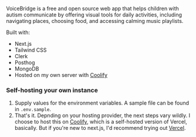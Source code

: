 VoiceBridge is a free and open source web app that helps children with autism communicate by offering visual tools for daily activities, including navigating places, choosing food, and accessing calming music playlists.

Built with:

- Next.js
- Tailwind CSS
- Clerk
- Posthog
- MongoDB
- Hosted on my own server with [Coolify](https://coolify.io/docs)

### Self-hosting your own instance

1. Supply values for the environment variables. A sample file can be found in `.env.sample`.
1. That's it. Depnding on your hosting provider, the next steps vary wildly. I choose to host this on [Coolify](https://coolify.io/docs), which is a self-hosted version of Vercel, basically. But if you're new to next.js, I'd recommend trying out [Vercel](https://vercel.com/new).
